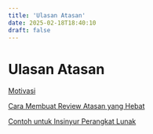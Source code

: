 ```yaml
---
title: 'Ulasan Atasan'
date: 2025-02-18T18:40:10
draft: false
---
```


# Ulasan Atasan

[Motivasi](Ulasan%20Atasan%204715ed25759a48ecbcfaa23290879dce/Motivasi%20c9c89f02c6254d4280769643fa2f808c.md)

[Cara Membuat Review Atasan yang Hebat](Ulasan%20Atasan%204715ed25759a48ecbcfaa23290879dce/Cara%20Membuat%20Review%20Atasan%20yang%20Hebat%2031eb429c875b4d9da15e5cc963fecdc8.md)

[Contoh untuk Insinyur Perangkat Lunak](Ulasan%20Atasan%204715ed25759a48ecbcfaa23290879dce/Contoh%20untuk%20Insinyur%20Perangkat%20Lunak%20fe605183235d4984ad04d3c567f580c2.md)
